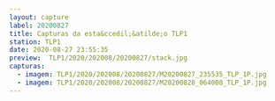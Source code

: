 ```yaml
---
layout: capture
label: 20200827
title: Capturas da esta&ccedil;&atilde;o TLP1
station: TLP1
date: 2020-08-27 23:55:35
preview:  TLP1/2020/202008/20200827/stack.jpg
capturas:
  - imagem: TLP1/2020/202008/20200827/M20200827_235535_TLP_1P.jpg
  - imagem: TLP1/2020/202008/20200827/M20200828_064008_TLP_1P.jpg
---
```

